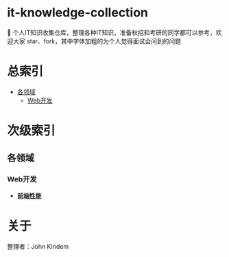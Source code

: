 # it-knowledge-collection
🍔 个人IT知识收集仓库，整理各种IT知识，准备秋招和考研的同学都可以参考，欢迎大家 star、fork，其中字体加粗的为个人觉得面试会问到的问题

# 总索引
* [各领域](#各领域)
  * [Web开发](#Web开发)

# 次级索引
## 各领域
### Web开发
* **[前端性能](./domain/web/前端性能.md)**

# 关于
整理者：John Kindem
